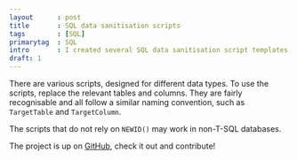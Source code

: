 ```yaml
---
layout      : post
title       : SQL data sanitisation scripts
tags        : [SQL]
primarytag  : SQL
intro       : I created several SQL data sanitisation script templates that can be used to obfuscate date.
draft: 1
---
```


There are various scripts, designed for different data types. To use the scripts, replace the relevant tables and columns. They are fairly recognisable and all follow a similar naming convention, such as `TargetTable` and `TargetColumn`. 

The scripts that do not rely on `NEWID()` may work in non-T-SQL databases.

The project is up on [GitHub](https://github.com/Tyriar/sql-data-sanitisation), check it out and contribute!